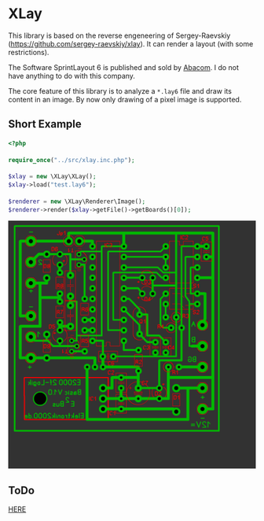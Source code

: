 # XLay

This library is based on the reverse engeneering of Sergey-Raevskiy (https://github.com/sergey-raevskiy/xlay). It can render a layout (with some restrictions).

The Software SprintLayout 6 is published and sold by [Abacom](https://www.electronic-software-shop.com/elektronik-software/sprint-layout-60.html?language=de
). I do not have anything to do with this company. 

The core feature of this library is to analyze a `*.lay6` file and draw its content in an image. By now only drawing of a pixel image is supported. 

## Short Example

``` php
<?php

require_once("../src/xlay.inc.php");

$xlay = new \XLay\XLay();
$xlay->load("test.lay6");

$renderer = new \XLay\Renderer\Image();
$renderer->render($xlay->getFile()->getBoards()[0]);
```

![](res/img/output.png)

## ToDo

[HERE](TODO.md)
